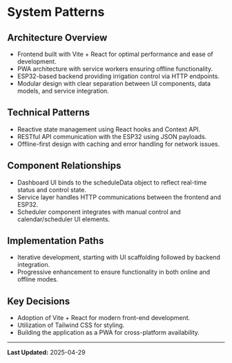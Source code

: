 # System Patterns

## Architecture Overview
- Frontend built with Vite + React for optimal performance and ease of development.
- PWA architecture with service workers ensuring offline functionality.
- ESP32-based backend providing irrigation control via HTTP endpoints.
- Modular design with clear separation between UI components, data models, and service integration.

## Technical Patterns
- Reactive state management using React hooks and Context API.
- RESTful API communication with the ESP32 using JSON payloads.
- Offline-first design with caching and error handling for network issues.

## Component Relationships
- Dashboard UI binds to the scheduleData object to reflect real-time status and control state.
- Service layer handles HTTP communications between the frontend and ESP32.
- Scheduler component integrates with manual control and calendar/scheduler UI elements.

## Implementation Paths
- Iterative development, starting with UI scaffolding followed by backend integration.
- Progressive enhancement to ensure functionality in both online and offline modes.

## Key Decisions
- Adoption of Vite + React for modern front-end development.
- Utilization of Tailwind CSS for styling.
- Building the application as a PWA for cross-platform availability.

---

**Last Updated:** 2025-04-29
